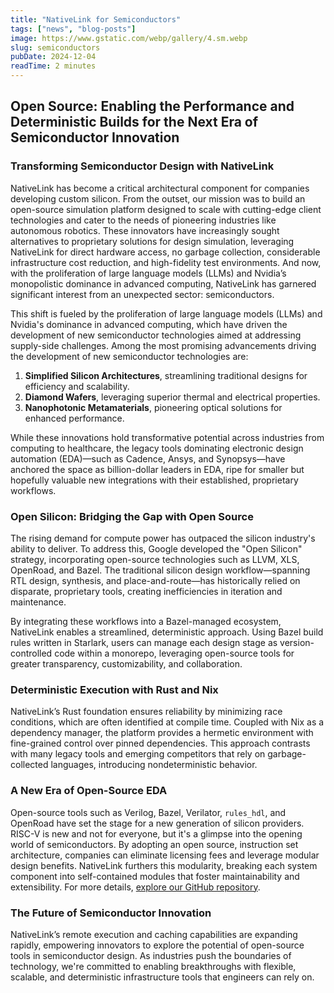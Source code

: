 ```yaml
---
title: "NativeLink for Semiconductors"
tags: ["news", "blog-posts"]
image: https://www.gstatic.com/webp/gallery/4.sm.webp
slug: semiconductors
pubDate: 2024-12-04
readTime: 2 minutes
---
```

## Open Source: Enabling the Performance and Deterministic Builds for the Next Era of Semiconductor Innovation

### **Transforming Semiconductor Design with NativeLink**

NativeLink has become a critical architectural component for companies developing custom silicon. From the outset, our mission was to build an open-source simulation platform designed to scale with cutting-edge client technologies and cater to the needs of pioneering industries like autonomous robotics. These innovators have increasingly sought alternatives to proprietary solutions for design simulation, leveraging NativeLink for direct hardware access, no garbage collection, considerable infrastructure cost reduction, and high-fidelity test environments. And now, with the proliferation of large language models (LLMs) and Nvidia’s monopolistic dominance in advanced computing,  NativeLink has garnered significant interest from an unexpected sector: semiconductors.

This shift is fueled by the proliferation of large language models (LLMs) and Nvidia's dominance in advanced computing, which have driven the development of new semiconductor technologies aimed at addressing supply-side challenges. Among the most promising advancements driving the development of new semiconductor technologies are:

1. **Simplified Silicon Architectures**, streamlining traditional designs for efficiency and scalability.
2. **Diamond Wafers**, leveraging superior thermal and electrical properties.
3. **Nanophotonic Metamaterials**, pioneering optical solutions for enhanced performance.

While these innovations hold transformative potential across industries from computing to healthcare, the legacy tools dominating electronic design automation (EDA)—such as Cadence, Ansys, and Synopsys—have anchored the space as billion-dollar leaders in EDA, ripe for smaller but hopefully valuable new integrations with their established, proprietary workflows.

### **Open Silicon: Bridging the Gap with Open Source**

The rising demand for compute power has outpaced the silicon industry's ability to deliver. To address this, Google developed the "Open Silicon" strategy, incorporating open-source technologies such as LLVM, XLS, OpenRoad, and Bazel. The traditional silicon design workflow—spanning RTL design, synthesis, and place-and-route—has historically relied on disparate, proprietary tools, creating inefficiencies in iteration and maintenance.

By integrating these workflows into a Bazel-managed ecosystem, NativeLink enables a streamlined, deterministic approach. Using Bazel build rules written in Starlark, users can manage each design stage as version-controlled code within a monorepo, leveraging open-source tools for greater transparency, customizability, and collaboration.

### **Deterministic Execution with Rust and Nix**

NativeLink’s Rust foundation ensures reliability by minimizing race conditions, which are often identified at compile time. Coupled with Nix as a dependency manager, the platform provides a hermetic environment with fine-grained control over pinned dependencies. This approach contrasts with many legacy tools and emerging competitors that rely on garbage-collected languages, introducing nondeterministic behavior.

### **A New Era of Open-Source EDA**

Open-source tools such as Verilog, Bazel, Verilator, `rules_hdl`, and OpenRoad have set the stage for a new generation of silicon providers. RISC-V is new and not for everyone, but it's a glimpse into the opening world of semiconductors. By adopting an open source, instruction set architecture, companies can eliminate licensing fees and leverage modular design benefits. NativeLink furthers this modularity, breaking each system component into self-contained modules that foster maintainability and extensibility. For more details, [explore our GitHub repository](https://github.com/TraceMachina/nativelink).

### **The Future of Semiconductor Innovation**

NativeLink’s remote execution and caching capabilities are expanding rapidly, empowering innovators to explore the potential of open-source tools in semiconductor design. As industries push the boundaries of technology, we're committed to enabling breakthroughs with flexible, scalable, and deterministic infrastructure tools that engineers can rely on.
